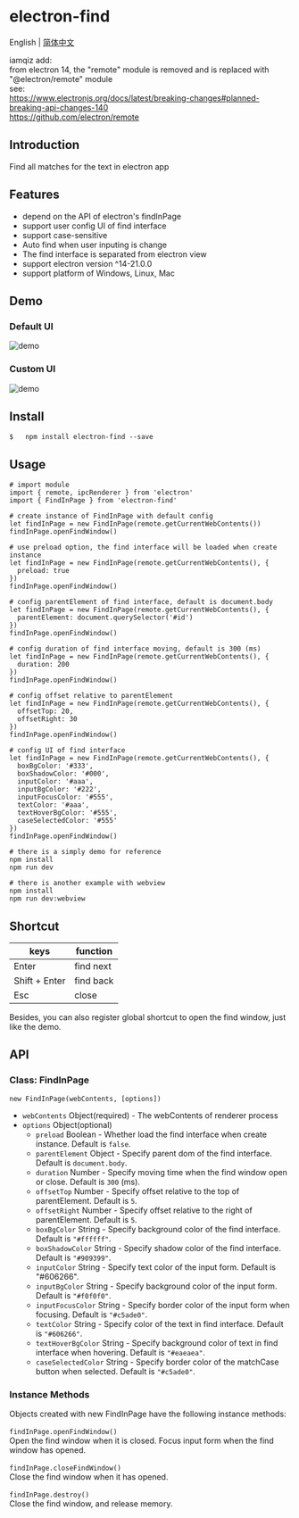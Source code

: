 # electron-find

English | [简体中文](./README.zh-CN.md)

iamqiz add:  
from electron 14, the "remote" module is removed and is replaced with "@electron/remote" module   
see:  
https://www.electronjs.org/docs/latest/breaking-changes#planned-breaking-api-changes-140  
https://github.com/electron/remote

## Introduction
Find all matches for the text in electron app

## Features
- depend on the API of electron's findInPage
- support user config UI of find interface
- support case-sensitive
- Auto find when user inputing is change
- The find interface is separated from electron view
- support electron version ^14-21.0.0  
- support platform of Windows, Linux, Mac

## Demo

### Default UI
![demo](./find.gif)

### Custom UI
![demo](./find2.png)

## Install
``` 
$   npm install electron-find --save
```

## Usage
```
# import module
import { remote, ipcRenderer } from 'electron'
import { FindInPage } from 'electron-find'

# create instance of FindInPage with default config
let findInPage = new FindInPage(remote.getCurrentWebContents())
findInPage.openFindWindow()

# use preload option, the find interface will be loaded when create instance
let findInPage = new FindInPage(remote.getCurrentWebContents(), {
  preload: true
})
findInPage.openFindWindow()

# config parentElement of find interface, default is document.body
let findInPage = new FindInPage(remote.getCurrentWebContents(), {
  parentElement: document.querySelector('#id')
})
findInPage.openFindWindow()

# config duration of find interface moving, default is 300 (ms)
let findInPage = new FindInPage(remote.getCurrentWebContents(), {
  duration: 200
})
findInPage.openFindWindow()

# config offset relative to parentElement
let findInPage = new FindInPage(remote.getCurrentWebContents(), {
  offsetTop: 20,
  offsetRight: 30
})
findInPage.openFindWindow()

# config UI of find interface 
let findInPage = new FindInPage(remote.getCurrentWebContents(), {
  boxBgColor: '#333',
  boxShadowColor: '#000',
  inputColor: '#aaa',
  inputBgColor: '#222',
  inputFocusColor: '#555',
  textColor: '#aaa',
  textHoverBgColor: '#555',
  caseSelectedColor: '#555'
})
findInPage.openFindWindow()

# there is a simply demo for reference
npm install
npm run dev

# there is another example with webview
npm install
npm run dev:webview
```
## Shortcut
| keys   |   function  |
| ------ | ------      | 
| Enter  | find next   | 
| Shift + Enter| find back |
| Esc    | close | 

 Besides, you can also register global shortcut to open the find window, just like the demo.

 ## API
 ### Class: FindInPage
 ` new FindInPage(webContents, [options]) `
- ` webContents ` Object(required) - The webContents of renderer process
- ` options ` Object(optional)
   - ` preload ` Boolean - Whether load the find interface when create instance. Default is `false`.
   - ` parentElement ` Object - Specify parent dom of the find interface. Default is `document.body`.
   - ` duration ` Number - Specify moving time when the find window open or close. Default is `300` (ms).
   - ` offsetTop ` Number - Specify offset relative to the top of parentElement. Default is `5`.
   - ` offsetRight ` Number - Specify offset relative to the right of parentElement. Default is `5`.
   - ` boxBgColor ` String - Specify background color of the find interface. Default is `"#ffffff"`.
   - ` boxShadowColor ` String - Specify shadow color of the find interface. Default is `"#909399"`.
   - ` inputColor ` String - Specify text color of the input form. Default is "#606266".
   - ` inputBgColor ` String - Specify background color of the input form. Default is `"#f0f0f0"`.
   - ` inputFocusColor ` String - Specify border color of the input form when focusing. Default is `"#c5ade0"`.
   - ` textColor ` String - Specify color of the text in find interface. Default is `"#606266"`.
   - ` textHoverBgColor ` String - Specify background color of text in find interface when hovering. Default is `"#eaeaea"`.
   - ` caseSelectedColor ` String - Specify border color of the matchCase button when selected. Default is `"#c5ade0"`.

 ### Instance Methods
 Objects created with new FindInPage have the following instance methods:      
 &nbsp;  
  ` findInPage.openFindWindow() `  
 Open the find window when it is closed. Focus input form when the find window has opened.  
 &nbsp;   
  ` findInPage.closeFindWindow() `  
 Close the find window when it has opened.  
 &nbsp;   
  ` findInPage.destroy() `  
 Close the find window, and release memory.






